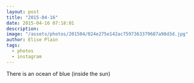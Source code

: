 ```yaml
---
layout: post
title: "2015-04-16"
date: 2015-04-16 07:18:01
description: 
image: "/assets/photos/201504/024e275e142ac7597363379687a98d3d.jpg"
author: Elise Plain
tags: 
  - photos
  - instagram
---
```


There is an ocean of blue (inside the sun)
<p></p>
